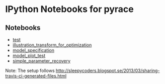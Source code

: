 IPython Notebooks for pyrace
============================

Notebooks
---------

* [test](http://nbviewer.ipython.org/urls/raw.github.com/ihrke/pyrace/notebook_tests/notebooks/test.ipynb)
* [illustration_transform_for_optimization](http://nbviewer.ipython.org/urls/raw.github.com/ihrke/pyrace/notebook_tests/notebooks/illustration_transform_for_optimization.ipynb)
* [model_specification](http://nbviewer.ipython.org/urls/raw.github.com/ihrke/pyrace/notebook_tests/notebooks/model_specification.ipynb)
* [model_plot_test](http://nbviewer.ipython.org/urls/raw.github.com/ihrke/pyrace/notebook_tests/notebooks/model_plot_test.ipynb)
* [simple_parameter_recovery](http://nbviewer.ipython.org/urls/raw.github.com/ihrke/pyrace/notebook_tests/notebooks/simple_parameter_recovery.ipynb)


Note: The setup follows <http://sleepycoders.blogspot.se/2013/03/sharing-travis-ci-generated-files.html>
